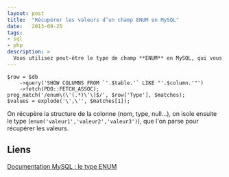 ```yaml
---
layout: post
title:  "Récupérer les valeurs d’un champ ENUM en MySQL"
date:   2013-09-25
tags:
- sql
- php
description: >
  Vous utilisez peut-être le type de champ **ENUM** en MySQL, qui vous permet d'avoir une liste de valeurs prédéfinies. Voici comment récupérer la liste de ces valeurs prédéfinies dans un tableau en PHP :
---
```


	$row = $db
	    ->query('SHOW COLUMNS FROM `'.$table.'` LIKE "'.$column.'"')
	    ->fetch(PDO::FETCH_ASSOC);
	preg_match('/enum\(\'(.*)\'\)$/', $row['Type'], $matches);
	$values = explode('\',\'', $matches[1]);

On récupère la structure de la colonne (nom, type, null...), on isole ensuite le type (`enum('valeur1','valeur2','valeur3')`), que l'on parse pour récupérer les valeurs.

## Liens
[Documentation MySQL : le type ENUM](http://dev.mysql.com/doc/refman/5.0/en/enum.html)
